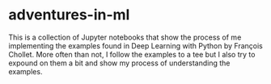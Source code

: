 # adventures-in-ml

This is a collection of Jupyter notebooks that show the process of me implementing the examples found in Deep Learning with Python by François Chollet. More often than not, I follow the examples to a tee but I also try to expound on them a bit and show my process of understanding the examples.
